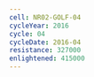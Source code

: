 ```yaml
---
cell: NR02-GOLF-04
cycleYear: 2016
cycle: 04
cycleDate: 2016-04
resistance: 327000
enlightened: 415000
---
```

